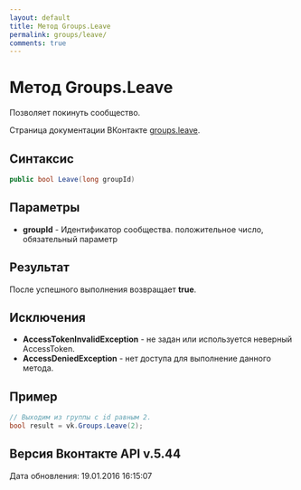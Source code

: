 ```yaml
---
layout: default
title: Метод Groups.Leave
permalink: groups/leave/
comments: true
---
```

# Метод Groups.Leave
Позволяет покинуть сообщество.

Страница документации ВКонтакте [groups.leave](https://vk.com/dev/groups.leave).

## Синтаксис
``` csharp
public bool Leave(long groupId)
```

## Параметры
+ **groupId** - Идентификатор сообщества. положительное число, обязательный параметр

## Результат
После успешного выполнения возвращает **true**.

## Исключения
+ **AccessTokenInvalidException** - не задан или используется неверный AccessToken.
+ **AccessDeniedException** - нет доступа для выполнение данного метода.

## Пример
```csharp
// Выходим из группы с id равным 2.
bool result = vk.Groups.Leave(2);
```

## Версия Вконтакте API v.5.44
Дата обновления: 19.01.2016 16:15:07
